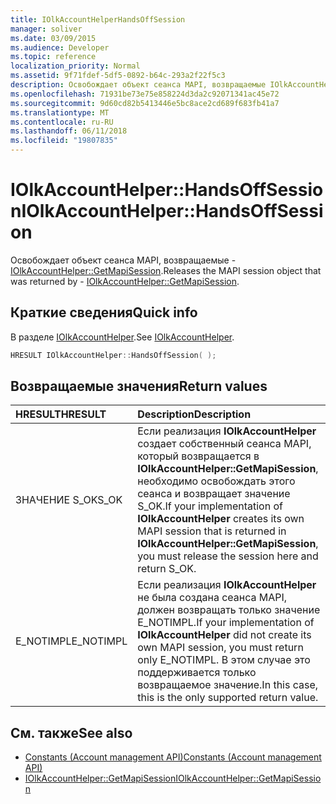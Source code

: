 ```yaml
---
title: IOlkAccountHelperHandsOffSession
manager: soliver
ms.date: 03/09/2015
ms.audience: Developer
ms.topic: reference
localization_priority: Normal
ms.assetid: 9f71fdef-5df5-0892-b64c-293a2f22f5c3
description: Освобождает объект сеанса MAPI, возвращаемые IOlkAccountHelper::GetMapiSession.
ms.openlocfilehash: 71931be73e75e858224d3da2c92071341ac45e72
ms.sourcegitcommit: 9d60cd82b5413446e5bc8ace2cd689f683fb41a7
ms.translationtype: MT
ms.contentlocale: ru-RU
ms.lasthandoff: 06/11/2018
ms.locfileid: "19807835"
---
```

# <a name="iolkaccounthelperhandsoffsession"></a><span data-ttu-id="d9231-103">IOlkAccountHelper::HandsOffSession</span><span class="sxs-lookup"><span data-stu-id="d9231-103">IOlkAccountHelper::HandsOffSession</span></span>

<span data-ttu-id="d9231-104">Освобождает объект сеанса MAPI, возвращаемые - [IOlkAccountHelper::GetMapiSession](iolkaccounthelper-getmapisession.md).</span><span class="sxs-lookup"><span data-stu-id="d9231-104">Releases the MAPI session object that was returned by - [IOlkAccountHelper::GetMapiSession](iolkaccounthelper-getmapisession.md).</span></span>
  
## <a name="quick-info"></a><span data-ttu-id="d9231-105">Краткие сведения</span><span class="sxs-lookup"><span data-stu-id="d9231-105">Quick info</span></span>

<span data-ttu-id="d9231-106">В разделе [IOlkAccountHelper](iolkaccounthelper.md).</span><span class="sxs-lookup"><span data-stu-id="d9231-106">See [IOlkAccountHelper](iolkaccounthelper.md).</span></span>
  
```cpp
HRESULT IOlkAccountHelper::HandsOffSession( );
```

## <a name="return-values"></a><span data-ttu-id="d9231-107">Возвращаемые значения</span><span class="sxs-lookup"><span data-stu-id="d9231-107">Return values</span></span>

|<span data-ttu-id="d9231-108">**HRESULT**</span><span class="sxs-lookup"><span data-stu-id="d9231-108">**HRESULT**</span></span>|<span data-ttu-id="d9231-109">**Description**</span><span class="sxs-lookup"><span data-stu-id="d9231-109">**Description**</span></span>|
|:-----|:-----|
|<span data-ttu-id="d9231-110">ЗНАЧЕНИЕ S_OK</span><span class="sxs-lookup"><span data-stu-id="d9231-110">S_OK</span></span>  <br/> |<span data-ttu-id="d9231-111">Если реализация **IOlkAccountHelper** создает собственный сеанса MAPI, который возвращается в **IOlkAccountHelper::GetMapiSession**, необходимо освобождать этого сеанса и возвращает значение S_OK.</span><span class="sxs-lookup"><span data-stu-id="d9231-111">If your implementation of **IOlkAccountHelper** creates its own MAPI session that is returned in **IOlkAccountHelper::GetMapiSession**, you must release the session here and return S_OK.</span></span>  <br/> |
|<span data-ttu-id="d9231-112">E_NOTIMPL</span><span class="sxs-lookup"><span data-stu-id="d9231-112">E_NOTIMPL</span></span>  <br/> |<span data-ttu-id="d9231-113">Если реализация **IOlkAccountHelper** не была создана сеанса MAPI, должен возвращать только значение E_NOTIMPL.</span><span class="sxs-lookup"><span data-stu-id="d9231-113">If your implementation of **IOlkAccountHelper** did not create its own MAPI session, you must return only E_NOTIMPL.</span></span> <span data-ttu-id="d9231-114">В этом случае это поддерживается только возвращаемое значение.</span><span class="sxs-lookup"><span data-stu-id="d9231-114">In this case, this is the only supported return value.</span></span>  <br/> |
   
## <a name="see-also"></a><span data-ttu-id="d9231-115">См. также</span><span class="sxs-lookup"><span data-stu-id="d9231-115">See also</span></span>

- [<span data-ttu-id="d9231-116">Constants (Account management API)</span><span class="sxs-lookup"><span data-stu-id="d9231-116">Constants (Account management API)</span></span>](constants-account-management-api.md)  
- [<span data-ttu-id="d9231-117">IOlkAccountHelper::GetMapiSession</span><span class="sxs-lookup"><span data-stu-id="d9231-117">IOlkAccountHelper::GetMapiSession</span></span>](iolkaccounthelper-getmapisession.md)

